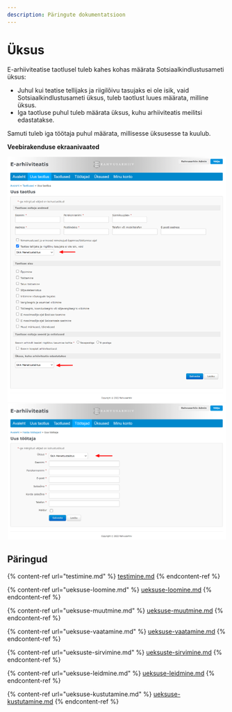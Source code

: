 ```yaml
---
description: Päringute dokumentatsioon
---
```


# Üksus

E-arhiiviteatise taotlusel tuleb kahes kohas määrata Sotsiaalkindlustusameti üksus:

* Juhul kui teatise tellijaks ja riigilõivu tasujaks ei ole isik, vaid Sotsiaalkindlustusameti üksus, tuleb taotlust luues määrata, milline üksus.
* Iga taotluse puhul tuleb määrata üksus, kuhu arhiiviteatis meilitsi edastatakse.

Samuti tuleb iga töötaja puhul määrata, millisesse üksusesse ta kuulub.

**Veebirakenduse ekraanivaated**

![](../../.gitbook/assets/E-arhiiviteatis-Uus-taotlus.png) ![](../../.gitbook/assets/E-arhiiviteatis-Uus-töötaja.png)

## Päringud

{% content-ref url="testimine.md" %}
[testimine.md](testimine.md)
{% endcontent-ref %}

{% content-ref url="ueksuse-loomine.md" %}
[ueksuse-loomine.md](ueksuse-loomine.md)
{% endcontent-ref %}

{% content-ref url="ueksuse-muutmine.md" %}
[ueksuse-muutmine.md](ueksuse-muutmine.md)
{% endcontent-ref %}

{% content-ref url="ueksuse-vaatamine.md" %}
[ueksuse-vaatamine.md](ueksuse-vaatamine.md)
{% endcontent-ref %}

{% content-ref url="ueksuste-sirvimine.md" %}
[ueksuste-sirvimine.md](ueksuste-sirvimine.md)
{% endcontent-ref %}

{% content-ref url="ueksuse-leidmine.md" %}
[ueksuse-leidmine.md](ueksuse-leidmine.md)
{% endcontent-ref %}

{% content-ref url="ueksuse-kustutamine.md" %}
[ueksuse-kustutamine.md](ueksuse-kustutamine.md)
{% endcontent-ref %}
